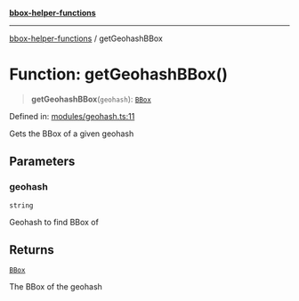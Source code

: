 [**bbox-helper-functions**](../README.md)

***

[bbox-helper-functions](../README.md) / getGeohashBBox

# Function: getGeohashBBox()

> **getGeohashBBox**(`geohash`): [`BBox`](../type-aliases/BBox.md)

Defined in: [modules/geohash.ts:11](https://github.com/alrico88/bbox-helper-functions/blob/master/src/modules/geohash.ts#L11)

Gets the BBox of a given geohash

## Parameters

### geohash

`string`

Geohash to find BBox of

## Returns

[`BBox`](../type-aliases/BBox.md)

The BBox of the geohash

